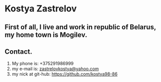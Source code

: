 # Kostya Zastrelov
##  First of all, I live and work in republic of Belarus, my home town is Mogilev.
##  Contact.
1.    My phone is: +375291986999
2.    my e-mail is: zastrelovkostya@yahoo.com
3.    my nick at git-hub: https://github.com/kostya98-86
